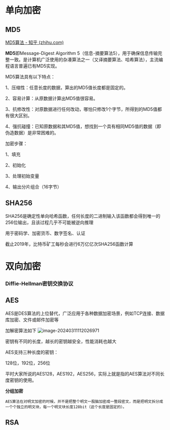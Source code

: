 # 单向加密

## MD5

[MD5算法 - 知乎 (zhihu.com)](https://zhuanlan.zhihu.com/p/37257569)

**MD5**即Message-Digest Algorithm 5（信息-摘要算法5），用于确保信息传输完整一致。是计算机广泛使用的杂凑算法之一（又译摘要算法、哈希算法），主流编程语言普遍已有MD5实现。

MD5算法具有以下特点：

1、压缩性：任意长度的数据，算出的MD5值长度都是固定的。

2、容易计算：从原数据计算出MD5值很容易。

3、抗修改性：对原数据进行任何改动，哪怕只修改1个字节，所得到的MD5值都有很大区别。

4、强抗碰撞：已知原数据和其MD5值，想找到一个具有相同MD5值的数据（即伪造数据）是非常困难的。

加密步骤：

1、填充

2、初始化

3、处理初始变量

4、输出分片组合（16字节）

## SHA256

SHA256是确定性单向哈希函数，任何长度的二进制输入该函数都会得到唯一的256位输出，且该过程几乎不可能被逆向推理

用于密码学、加密货币、数字签名、认证

截止2019年，比特币矿工每秒会进行6万亿亿次SHA256函数计算

# 双向加密

### Diffie-Hellman密钥交换协议

## AES

AES是DES算法的上位替代，广泛应用于各种数据加密场景，例如TCP连接、数据库加密、文件或邮件加密等

加解密算法如下
![image-20240311112026971](C:\Users\NetPunk\AppData\Roaming\Typora\typora-user-images\image-20240311112026971.png)

密钥有不同的长度，越长的密钥越安全，性能消耗也越大

AES支持三种长度的密钥：

128位，192位，256位

平时大家所说的AES128，AES192，AES256，实际上就是指的AES算法对不同长度密钥的使用。

**分组加密**

~~~
AES算法在对明文加密的时候，并不是把整个明文一股脑加密成一整段密文，而是把明文拆分成一个个独立的明文块，每一个明文块长度128bit（这个长度是固定的）。
~~~

## RSA

